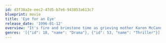 ```yaml
---
id: d3f38a2e-eec2-47d5-b7e6-943853a613c7
blueprint: movie
title: 'Eye for an Eye'
release_date: '1996-01-12'
overview: "It's fire and brimstone time as grieving mother Karen McCann takes justice into her own hands when a kangaroo court in Los Angeles fails to convict Robert Doob, the monster who raped and murdered her 17-year-old daughter."
genres: '[{"id": 18, "name": "Drama"}, {"id": 53, "name": "Thriller"}]'
---
```


